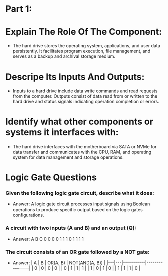 # Part 1:
# Explain The Role Of The Component:
- The hard drive stores the operating system, applications, and user data persistently. It facilitates program execution, file management, and serves as a backup and archival storage medium.

# Descripe Its Inputs And Outputs:
- Inputs to a hard drive include data write commands and read requests from the computer. Outputs consist of data read from or written to the hard drive and status signals indicating operation completion or errors.

#  Identify what other components or systems it interfaces with:
- The hard drive interfaces with the motherboard via SATA or NVMe for data transfer and communicates with the CPU, RAM, and operating system for data management and storage operations.

######

# Logic Gate Questions

### Given the following logic gate circuit, describe what it does:
- Answer:
A logic gate circuit processes input signals using Boolean operations to produce specific output based on the logic gates configurations.

### A circuit with two inputs (A and B) and an output (Q):
- Answer:
A B C
0 0 0
0 1 1
1 0 1
1 1 1

### The circuit consists of an OR gate followed by a NOT gate:
- Answer:
| A | B | OR(A, B) | NOT(AND(A, B)) |
|---|---|-----------|----------------|
| 0 | 0 |     0     |        0       |
| 0 | 1 |     1     |        1       |
| 1 | 0 |     1     |        0       |
| 1 | 1 |     1     |        0       |